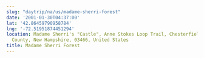```yaml
---
slug: "daytrip/na/us/madame-sherri-forest"
date: '2001-01-30T04:37:00'
lat: '42.86459790958784'
lng: '-72.51951874451294'
location: Madame Sherri's "Castle", Anne Stokes Loop Trail, Chesterfield, Cheshire
  County, New Hampshire, 03466, United States
title: Madame Sherri Forest
---
```



